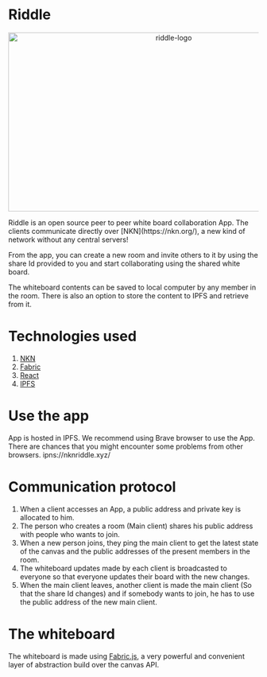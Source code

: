 # Riddle
<p align="center"><img width="650px" height="360px" src="https://i.ibb.co/0CYwLwN/Screenshot-2021-09-17-at-8-03-32-AM.png" alt="riddle-logo" /></p>
Riddle is an open source peer to peer white board collaboration App. The clients communicate directly over [NKN](https://nkn.org/), a new kind of network without any central servers!

From the app, you can create a new room and invite others to it by using the share Id provided to you and start collaborating using the shared white board.

The whiteboard contents can be saved to local computer by any member in the room. There is also an option to store the content to IPFS and retrieve from it.

# Technologies used
1. [NKN](https://nkn.org/)
2. [Fabric](http://fabricjs.com/)
3. [React](https://reactjs.org/)
4. [IPFS](ipfs.io/)

# Use the app
App is hosted in IPFS. We recommend using Brave browser to use the App. There are chances that you might encounter some problems from other browsers.
ipns://nknriddle.xyz/

# Communication protocol
1. When a client accesses an App, a public address and private key is allocated to him.
2. The person who creates a room (Main client) shares his public address with people who wants to join.
3. When a new person joins, they ping the main client to get the latest state of the canvas and the public addresses of the present members in the room.
4. The whiteboard updates made by each client is broadcasted to everyone so that everyone updates their board with the new changes.
5. When the main client leaves, another client is made the main client (So that the share Id changes) and if somebody wants to join, he has to use the public address of the new main client.

# The whiteboard
The whiteboard is made using [Fabric.js](http://fabricjs.com/), a very powerful and convenient layer of abstraction build over the canvas API.
